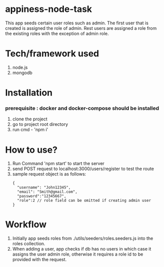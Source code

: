 # appiness-node-task

This app seeds certain user roles such as admin. The first user that is created is assigned the role of admin. Rest users are assigned a role from the existing roles with the exception of admin role.

# Tech/framework used

1. node.js
2. mongodb

# Installation

  ### prerequisite : docker and docker-compose should be installed 
1. clone the project
2. go to project root directory
3. run cmd - 'npm i'

# How to use?

1. Run Command 'npm start' to start the server
2. send POST request to localhost:3000/users/register to test the route
3. sample request object is as follows:
    ```
    {
      "username": "John12345",
      "email": "Smith@gmail.com",
      "password":"12345667",
      "role":2 // role field can be omitted if creating admin user
    }
    ```


# Workflow

1. Initially app seeds roles from ./utils/seeders/roles.seeders.js into the roles collection.
2. When adding a user, app checks if db has no users in which case it assigns the user admin role, otherwise it requires a role id to be provided with the request.
